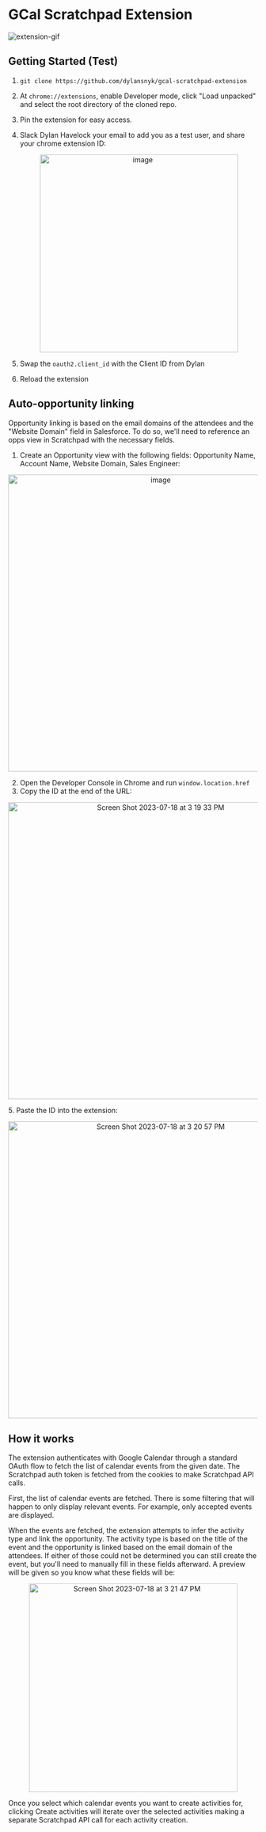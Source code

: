 # GCal Scratchpad Extension

![extension-gif](https://github.com/dylansnyk/gcal-scratchpad-extension/assets/94395157/0388eff8-6a6e-4d4e-a7d7-60b8f882f15c)

## Getting Started (Test)

1. `git clone https://github.com/dylansnyk/gcal-scratchpad-extension`
2. At `chrome://extensions`, enable Developer mode, click "Load unpacked" and select the root directory of the cloned repo.
3. Pin the extension for easy access.
4. Slack Dylan Havelock your email to add you as a test user, and share your chrome extension ID:
   <p align="center"><img width="400" alt="image" src="https://github.com/dylansnyk/gcal-scratchpad-extension/assets/94395157/4f2e0b64-524a-4b8b-bd8d-cc9ac3c51c76"></p>

5. Swap the `oauth2.client_id` with the Client ID from Dylan
6. Reload the extension

## Auto-opportunity linking

Opportunity linking is based on the email domains of the attendees and the "Website Domain" field in Salesforce. To do so, we'll need to reference an opps view in Scratchpad with the necessary fields.

1. Create an Opportunity view with the following fields: Opportunity Name, Account Name, Website Domain, Sales Engineer:
<p align="center"><img width="600" alt="image" src="https://github.com/dylansnyk/gcal-scratchpad-extension/assets/94395157/52aeb619-5215-4fbe-af0a-3a8900db30f6"></p>

2. Open the Developer Console in Chrome and run `window.location.href`
4. Copy the ID at the end of the URL:
<p align="center"><img width="600" alt="Screen Shot 2023-07-18 at 3 19 33 PM" src="https://github.com/dylansnyk/gcal-scratchpad-extension/assets/94395157/58e0d53b-b441-492c-9a1b-aaccf86f8ff8">
</p>
5. Paste the ID into the extension:
<p align="center"><img width="600" alt="Screen Shot 2023-07-18 at 3 20 57 PM" src="https://github.com/dylansnyk/gcal-scratchpad-extension/assets/94395157/27dcd673-9a22-4b98-b87f-1aaa0a111229">
</p>

## How it works

The extension authenticates with Google Calendar through a standard OAuth flow to fetch the list of calendar events from the given date. The Scratchpad auth token is fetched from the cookies to make Scratchpad API calls.

First, the list of calendar events are fetched. There is some filtering that will happen to only display relevant events. For example, only accepted events are displayed.

When the events are fetched, the extension attempts to infer the activity type and link the opportunity. The activity type is based on the title of the event and the opportunity is linked based on the email domain of the attendees. If either of those could not be determined you can still create the event, but you'll need to manually fill in these fields afterward. A preview will be given so you know what these fields will be:

<p align="center"><img width="421" alt="Screen Shot 2023-07-18 at 3 21 47 PM" src="https://github.com/dylansnyk/gcal-scratchpad-extension/assets/94395157/06887cbd-5056-4638-909b-0e0014f4b9bb">
</p>

Once you select which calendar events you want to create activities for, clicking Create activities will iterate over the selected activities making a separate Scratchpad API call for each activity creation.

